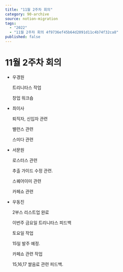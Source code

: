 ```yaml
---
title: "11월 2주차 회의"
category: 90-archive
source: notion-migration
tags:
  - "2022"
  - "11월 2주차 회의 4f9736ef45b64d2091d11c4b74f32ca8"
published: false
---
```


# 11월 2주차 회의

* 우경원

  트리니타스 작업

  창업 워크숍

* 최이사

  퇴직자, 신입자 관련

  밸런스 관련

  스미다 관련

* 서문원

  로스터스 관련

  추출 가이드 수정 관련.

  스퀘어이미 관련

  카페쇼 관련

* 우동진

  2부스 리스트업 완료

  이번주 금요일 트리니타스 피드백

  토요일 작업

  15일 발주 예정.

  카페쇼 관련 작업

  15,16,17 쌀음료 관련 피드백.
